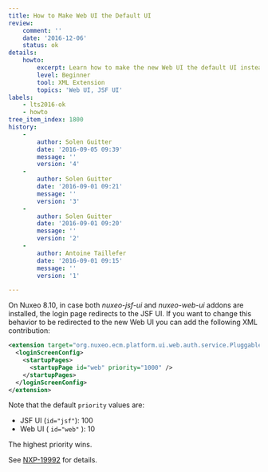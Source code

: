 ```yaml
---
title: How to Make Web UI the Default UI
review:
    comment: ''
    date: '2016-12-06'
    status: ok
details:
    howto:
        excerpt: Learn how to make the new Web UI the default UI instead of the JSF UI.
        level: Beginner
        tool: XML Extension
        topics: 'Web UI, JSF UI'
labels:
    - lts2016-ok
    - howto
tree_item_index: 1800
history:
    -
        author: Solen Guitter
        date: '2016-09-05 09:39'
        message: ''
        version: '4'
    -
        author: Solen Guitter
        date: '2016-09-01 09:21'
        message: ''
        version: '3'
    -
        author: Solen Guitter
        date: '2016-09-01 09:20'
        message: ''
        version: '2'
    -
        author: Antoine Taillefer
        date: '2016-09-01 09:15'
        message: ''
        version: '1'

---
```

On Nuxeo 8.10, in case both _nuxeo-jsf-ui_&nbsp;and _nuxeo-web-ui_ addons are installed, the login page redirects to the JSF UI.
If you want to change this behavior to be redirected to the new Web UI you can add the following XML contribution:

```xml
<extension target="org.nuxeo.ecm.platform.ui.web.auth.service.PluggableAuthenticationService" point="loginScreen">
  <loginScreenConfig>
    <startupPages>
      <startupPage id="web" priority="1000" />
    </startupPages>
  </loginScreenConfig>
</extension>
```

Note that the default `priority`&nbsp;values are:

*   JSF UI (`id="jsf"`): 100
*   Web UI ( `id="web"` ): 10

The highest priority wins.

See [NXP-19992](https://jira.nuxeo.com/browse/NXP-19992)&nbsp;for details.
